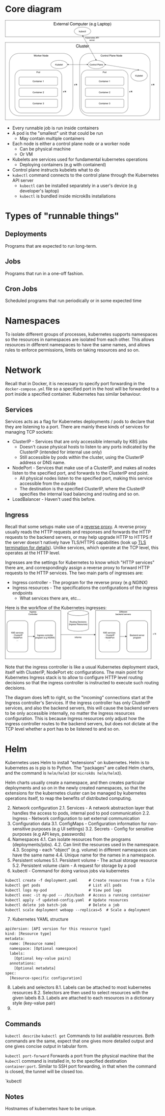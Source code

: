# Core diagram

![relationship](core_relationship.png)

 * Every runnable job is run inside containers
 * A pod is the "smallest" unit that could be run
    * May contain multiple containers
 * Each node is either a control plane node or a worker node
    * Can be physical machine
    * Or VM
 * Kubelets are services used for fundamental kubernetes operations
    * Deploying containers (e.g with containerd)
 * Control plane instructs kubelets what to do
 * `kubectl` command connects to the control plane through the Kubernetes API server
    * `kubectl` can be installed separately in a user's device (e.g developer's laptop)
    * `kubectl` is bundled inside microk8s installations

# Types of "runnable things"
## Deployments
Programs that are expected to run long-term.
## Jobs
Programs that run in a one-off fashion.
## Cron Jobs
Scheduled programs that run periodically or in some expected time

# Namespaces
To isolate different groups of processes, kubernetes supports namespaces so the resources in namespaces are isolated from each other. This allows resources in different namespaces to have the same names, and allows rules to enforce permissions, limits on taking resources and so on.

# Network
Recall that in Docker, it is necessary to specify port forwarding in the `docker-compose.yml` file so a specified port in the host will be forwarded to a port inside a specified container. Kubernetes has similar behaviour.

## Services
Services acts as a flag for Kubernetes deployments / pods to declare that they are listening to a port. There are mainly these kinds of services for managing TCP sockets:
  * ClusterIP - Services that are only accessible internally by K8S jobs
    * Doesn't cause physical hosts to listen to any ports indicated by the ClusterIP (intended for internal use only)
    * Still accessible by pods within the cluster, using the ClusterIP address or DNS name.
  * NodePort - Services that make use of a ClusterIP, and makes all nodes listen to the specified port, and forwards to the ClusterIP end point.
    * All physical nodes listen to the specified port, making this service accessible from the outside
    * The destination is the specified ClusterIP, where the ClusterIP specifies the internal load balancing and routing and so on.
  * LoadBalancer - Haven't used this before.

## Ingress
Recall that some setups make use of a [reverse proxy](../encryption.md#encryption-reverse-proxy). A reverse proxy usually reads the HTTP requests and responses and forwards the HTTP requests to the backend servers, or may help upgrade HTTP to HTTPS if the server doesn't natively have TLS/HTTPS capabilities (look up [TLS termination for details](https://en.wikipedia.org/wiki/TLS_termination_proxy)). Unlike services, which operate at the TCP level, this operates at the HTTP level.

Ingresses are the settings for Kubernetes to know which "HTTP services" there are, and correspondingly assign a reverse proxy to forward HTTP requests to the HTTP services. The two main parts of ingresses are:

 * Ingress controller - The program for the reverse proxy (e.g NGINX)
 * Ingress resources - The specifications the configurations of the ingress endpoints
    * What services there are, etc...

Here is the workflow of the Kubernetes ingresses:
![ingress](ingress.png)

Note that the ingress controller is like a usual Kubernetes deployment stack, itself with ClusterIP, NodePort etc configurations. The main point for Kubernetes Ingress stack is to allow to configure HTTP level routing decisions so that the ingress controller is instructed to execute such routing decisions.

The diagram does left to right, so the "incoming" connections start at the Ingress controller's Services. If the ingress controller has only ClusterIP services, and also the backend servers, this will cause the backend servers to be only accessible internally, no matter the Ingress resources configuration. This is because Ingress resources only adjust how the ingress controller routes to the backend servers, but does not dictate at the TCP level whether a port has to be listened to and so on.

# Helm
Kubernetes uses Helm to install "extensions" on kubernetes. Helm is to kubernetes as is pip is to Python. The "packages" are called Helm charts, and the command is `helm/helm3` (or `microk8s helm/helm3`). 

Helm charts usually create a namespace, and then creates particular deployments and so on in the newly created namespaces, so that the extensions for the kubernetes cluster can be managed by kubernetes operations itself, to reap the benefits of distributed computing.

2. Network configuration
  2.1. Services - A network abstraction layer that handles the access to pods, internal pod to pod communication
  2.2. Ingress - Network configuration to set external communication
3. Configuration data
  3.1. ConfigMaps - Configuration information for non-sensitive purposes (e.g UI settings)
  3.2. Secrets - Config for sensitive purposes (e.g API keys, passwords)
4. Namespaces
  4.1. Can isolate resources from the programs (deployments/jobs).
  4.2. Can limit the resources used in the namespace.
  4.3. Scoping - each "object" (e.g. volume) in different namespaces can have the same name
  4.4. Unique name for the names in a namespace.
5. Persistent volumes
  5.1. Persistent volume - The actual storage resource
  5.2. Persistent volume claim - A request for storage by a pod
6. kubectl - Command for doing various jobs via kubernetes
```
kubectl create -f deployment.yaml     # Create resources from a file
kubectl get pods                      # List all pods
kubectl logs my-pod                   # View pod logs
kubectl exec -it my-pod -- /bin/bash  # Access a running container
kubectl apply -f updated-config.yaml  # Update resources
kubectl delete job batch-job          # Delete a job
kubectl scale deployment webapp --replicas=5  # Scale a deployment
```
7. Kubernetes YAML structure
```
apiVersion: [API version for this resource type]
kind: [Resource type]
metadata:
  name: [Resource name]
  namespace: [Optional namespace]
  labels:
    [Optional key-value pairs]
  annotations:
    [Optional metadata]
spec:
  [Resource-specific configuration]
```
8. Labels and selectors
   8.1. Labels can be attached to most kubernetes resources
   8.2. Selectors are then used to select resources with the given labels
   8.3. Labels are attached to each resources in a dictionary style (key-value pair)
9. 

## Commands
`kubectl describe`
`kubectl get`
Commands to list available resources. Both commands are the same, expect that one gives more detailed output and one gives concise output in tabular form.

`kubectl port-forward`
Forwards a port from the physical machine that the `kubectl` command is installed in, to the specified destination `container:port`. Similar to SSH port forwarding, in that when the command is closed, the tunnel will be closed too.

`kubectl 

## Notes
Hostnames of kubernetes have to be unique.